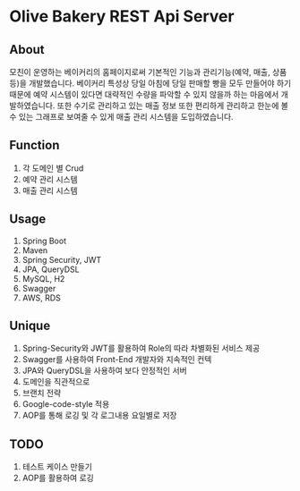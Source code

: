 # Olive Bakery REST Api Server
## About
모친이 운영하는 베이커리의 홈페이지로써 기본적인 기능과 관리기능(예약, 매출, 상품 등)을 개발했습니다.
베이커리 특성상 당일 아침에 당일 판매할 빵을 모두 만들어야 하기 때문에 예약 시스템이 있다면 대략적인 수량을 파악할 수 있지 않을까 하는 마음에서
개발하였습니다. 또한 수기로 관리하고 있는 매출 정보 또한 편리하게 관리하고 한눈에 볼 수 있는 그래프로 보여줄 수 있게 매출 관리 시스템을 도입하였습니다.

## Function
1. 각 도메인 별 Crud
2. 예약 관리 시스템
3. 매출 관리 시스템

## Usage
1. Spring Boot
2. Maven
3. Spring Security, JWT
4. JPA, QueryDSL
5. MySQL, H2
6. Swagger
7. AWS, RDS

## Unique
1. Spring-Security와 JWT를 활용하여 Role의 따라 차별화된 서비스 제공
2. Swagger를 사용하여 Front-End 개발자와 지속적인 컨텍
3. JPA와 QueryDSL을 사용하여 보다 안정적인 서버
4. 도메인을 직관적으로
5. 브랜치 전략
6. Google-code-style 적용
7. AOP를 통해 로깅 및 각 로그내용 요일별로 저장

## TODO
1. 테스트 케이스 만들기
2. AOP를 활용하여 로깅
